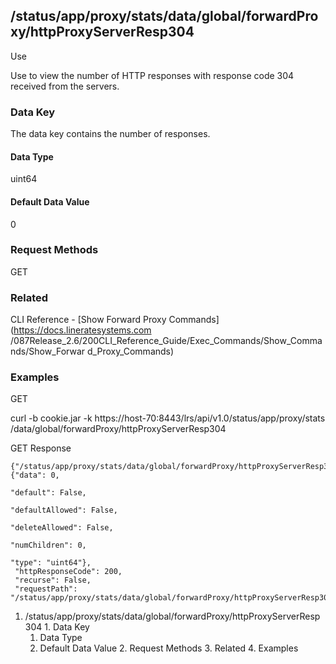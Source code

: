 ## /status/app/proxy/stats/data/global/forwardProxy/httpProxyServerResp304

Use

Use to view the number of HTTP responses with response code 304 received from
the servers.

### Data Key

The data key contains the number of responses.

#### Data Type

uint64

#### Default Data Value

0

### Request Methods

GET

### Related

CLI Reference - [Show Forward Proxy Commands](https://docs.lineratesystems.com
/087Release_2.6/200CLI_Reference_Guide/Exec_Commands/Show_Commands/Show_Forwar
d_Proxy_Commands)

### Examples

GET

curl -b cookie.jar -k https://host-70:8443/lrs/api/v1.0/status/app/proxy/stats
/data/global/forwardProxy/httpProxyServerResp304

GET Response

    
    {"/status/app/proxy/stats/data/global/forwardProxy/httpProxyServerResp304": {"data": 0,
                                                                                  "default": False,
                                                                                  "defaultAllowed": False,
                                                                                  "deleteAllowed": False,
                                                                                  "numChildren": 0,
                                                                                  "type": "uint64"},
     "httpResponseCode": 200,
     "recurse": False,
     "requestPath": "/status/app/proxy/stats/data/global/forwardProxy/httpProxyServerResp304"}
    

  1. /status/app/proxy/stats/data/global/forwardProxy/httpProxyServerResp304
    1. Data Key
      1. Data Type
      2. Default Data Value
    2. Request Methods
    3. Related
    4. Examples

